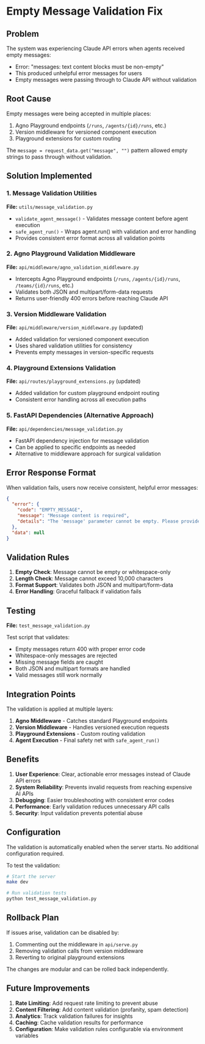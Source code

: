 # Empty Message Validation Fix

## Problem
The system was experiencing Claude API errors when agents received empty messages:
- Error: "messages: text content blocks must be non-empty"
- This produced unhelpful error messages for users
- Empty messages were passing through to Claude API without validation

## Root Cause
Empty messages were being accepted in multiple places:
1. Agno Playground endpoints (`/runs`, `/agents/{id}/runs`, etc.)
2. Version middleware for versioned component execution  
3. Playground extensions for custom routing

The `message = request_data.get("message", "")` pattern allowed empty strings to pass through without validation.

## Solution Implemented

### 1. Message Validation Utilities
**File:** `utils/message_validation.py`

- `validate_agent_message()` - Validates message content before agent execution
- `safe_agent_run()` - Wraps agent.run() with validation and error handling
- Provides consistent error format across all validation points

### 2. Agno Playground Validation Middleware
**File:** `api/middleware/agno_validation_middleware.py`

- Intercepts Agno Playground endpoints (`/runs`, `/agents/{id}/runs`, `/teams/{id}/runs`, etc.)
- Validates both JSON and multipart/form-data requests
- Returns user-friendly 400 errors before reaching Claude API

### 3. Version Middleware Validation
**File:** `api/middleware/version_middleware.py` (updated)

- Added validation for versioned component execution
- Uses shared validation utilities for consistency
- Prevents empty messages in version-specific requests

### 4. Playground Extensions Validation  
**File:** `api/routes/playground_extensions.py` (updated)

- Added validation for custom playground endpoint routing
- Consistent error handling across all execution paths

### 5. FastAPI Dependencies (Alternative Approach)
**File:** `api/dependencies/message_validation.py`

- FastAPI dependency injection for message validation
- Can be applied to specific endpoints as needed
- Alternative to middleware approach for surgical validation

## Error Response Format

When validation fails, users now receive consistent, helpful error messages:

```json
{
  "error": {
    "code": "EMPTY_MESSAGE",
    "message": "Message content is required", 
    "details": "The 'message' parameter cannot be empty. Please provide a message for the agent to process."
  },
  "data": null
}
```

## Validation Rules

1. **Empty Check**: Message cannot be empty or whitespace-only
2. **Length Check**: Message cannot exceed 10,000 characters
3. **Format Support**: Validates both JSON and multipart/form-data
4. **Error Handling**: Graceful fallback if validation fails

## Testing

**File:** `test_message_validation.py`

Test script that validates:
- Empty messages return 400 with proper error code
- Whitespace-only messages are rejected
- Missing message fields are caught
- Both JSON and multipart formats are handled
- Valid messages still work normally

## Integration Points

The validation is applied at multiple layers:

1. **Agno Middleware** - Catches standard Playground endpoints
2. **Version Middleware** - Handles versioned execution requests  
3. **Playground Extensions** - Custom routing validation
4. **Agent Execution** - Final safety net with `safe_agent_run()`

## Benefits

1. **User Experience**: Clear, actionable error messages instead of Claude API errors
2. **System Reliability**: Prevents invalid requests from reaching expensive AI APIs
3. **Debugging**: Easier troubleshooting with consistent error codes
4. **Performance**: Early validation reduces unnecessary API calls
5. **Security**: Input validation prevents potential abuse

## Configuration

The validation is automatically enabled when the server starts. No additional configuration required.

To test the validation:
```bash
# Start the server
make dev

# Run validation tests
python test_message_validation.py
```

## Rollback Plan

If issues arise, validation can be disabled by:
1. Commenting out the middleware in `api/serve.py`
2. Removing validation calls from version middleware
3. Reverting to original playground extensions

The changes are modular and can be rolled back independently.

## Future Improvements

1. **Rate Limiting**: Add request rate limiting to prevent abuse
2. **Content Filtering**: Add content validation (profanity, spam detection)
3. **Analytics**: Track validation failures for insights
4. **Caching**: Cache validation results for performance
5. **Configuration**: Make validation rules configurable via environment variables